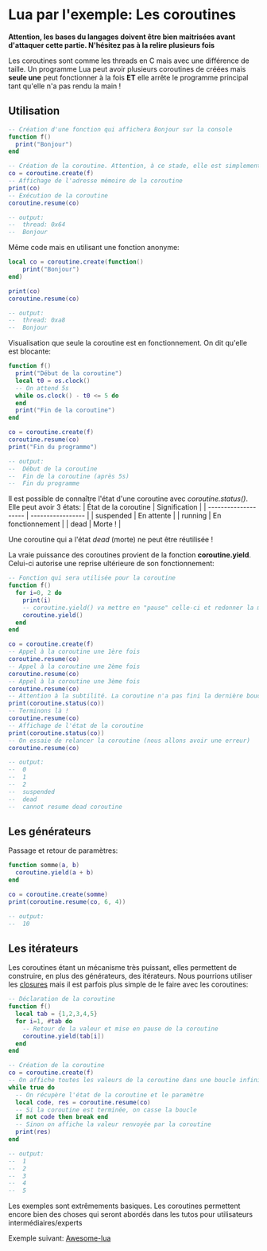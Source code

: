 # Lua par l'exemple: Les coroutines

**Attention, les bases du langages doivent être bien maitrisées avant d'attaquer cette partie. N'hésitez pas à la relire plusieurs fois**

Les coroutines sont comme les threads en C mais avec une différence de taille.
Un programme Lua peut avoir plusieurs coroutines de créées mais **seule une** peut fonctionner à la fois **ET** elle arrête le programme principal tant qu'elle n'a pas rendu la main !

## Utilisation

```lua
-- Création d'une fonction qui affichera Bonjour sur la console
function f()
  print("Bonjour")
end

-- Création de la coroutine. Attention, à ce stade, elle est simplement créée !
co = coroutine.create(f)
-- Affichage de l'adresse mémoire de la coroutine
print(co)
-- Exécution de la coroutine
coroutine.resume(co)

-- output:
--  thread: 0x64
--  Bonjour
```

Même code mais en utilisant une fonction anonyme:
```lua
local co = coroutine.create(function()
    print("Bonjour")
end)

print(co)
coroutine.resume(co)

-- output:
--  thread: 0xa8
--  Bonjour
```

Visualisation que seule la coroutine est en fonctionnement. On dit qu'elle est blocante:
```lua
function f()
  print("Début de la coroutine")
  local t0 = os.clock()
  -- On attend 5s
  while os.clock() - t0 <= 5 do
  end
  print("Fin de la coroutine")
end

co = coroutine.create(f)
coroutine.resume(co)
print("Fin du programme")

-- output:
--  Début de la coroutine
--  Fin de la coroutine (après 5s)
--  Fin du programme
```

Il est possible de connaître l'état d'une coroutine avec *coroutine.status()*. Elle peut avoir 3 états:
| État de la coroutine | Signification     |
| -------------------- | ----------------- |
| suspended            | En attente        |
| running              | En fonctionnement |
| dead                 | Morte !           |

Une coroutine qui a l'état *dead* (morte) ne peut être réutilisée !

La vraie puissance des coroutines provient de la fonction **coroutine.yield**. Celui-ci autorise  une reprise ultérieure de son fonctionnement:
```lua
-- Fonction qui sera utilisée pour la coroutine
function f()
  for i=0, 2 do
    print(i)
    -- coroutine.yield() va mettre en "pause" celle-ci et redonner la main au programme principal
    coroutine.yield()
  end
end

co = coroutine.create(f)
-- Appel à la coroutine une 1ère fois
coroutine.resume(co)
-- Appel à la coroutine une 2ème fois
coroutine.resume(co)
-- Appel à la coroutine une 3ème fois
coroutine.resume(co)
-- Attention à la subtilité. La coroutine n'a pas fini la dernière boucle même si tous les chiffres ont été affichés. Regardons:
print(coroutine.status(co))
-- Terminons là !
coroutine.resume(co)
-- Affichage de l'état de la coroutine
print(coroutine.status(co))
-- On essaie de relancer la coroutine (nous allons avoir une erreur)
coroutine.resume(co)

-- output:
--  0
--  1
--  2
--  suspended
--  dead
--  cannot resume dead coroutine
```

## Les générateurs
Passage et retour de paramètres:

```lua
function somme(a, b)
  coroutine.yield(a + b)
end

co = coroutine.create(somme)
print(coroutine.resume(co, 6, 4))

-- output:
--  10
```

## Les itérateurs

Les coroutines étant un mécanisme très puissant, elles permettent de construire, en plus des générateurs, des itérateurs. Nous pourrions utiliser les [closures](closures.md) mais il est parfois plus simple de le faire avec les coroutines:

```lua
-- Déclaration de la coroutine
function f()
  local tab = {1,2,3,4,5}
  for i=1, #tab do
    -- Retour de la valeur et mise en pause de la coroutine
    coroutine.yield(tab[i])
  end
end

-- Création de la coroutine
co = coroutine.create(f)
-- On affiche toutes les valeurs de la coroutine dans une boucle infinie
while true do
  -- On récupère l'état de la coroutine et le paramètre
  local code, res = coroutine.resume(co)
  -- Si la coroutine est terminée, on casse la boucle
  if not code then break end
  -- Sinon on affiche la valeur renvoyée par la coroutine
  print(res)
end

-- output:
--  1
--  2
--  3
--  4
--  5
```

Les exemples sont extrêmements basiques. Les coroutines permettent encore bien des choses qui seront abordés dans les tutos pour utilisateurs intermédiaires/experts

Exemple suivant: [Awesome-lua](awesome.md)























